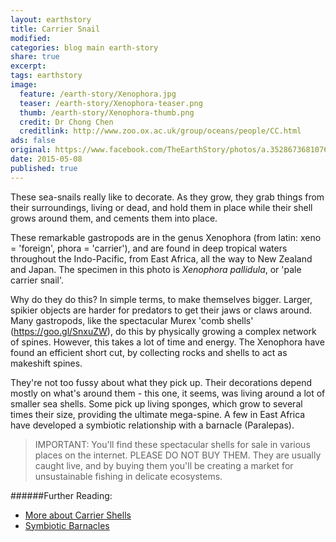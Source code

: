 ```yaml
---
layout: earthstory
title: Carrier Snail
modified:
categories: blog main earth-story
share: true
excerpt:
tags: earthstory
image:
  feature: /earth-story/Xenophora.jpg
  teaser: /earth-story/Xenophora-teaser.png
  thumb: /earth-story/Xenophora-thumb.png
  credit: Dr Chong Chen
  creditlink: http://www.zoo.ox.ac.uk/group/oceans/people/CC.html
ads: false
original: https://www.facebook.com/TheEarthStory/photos/a.352867368107647.80532.352857924775258/871430469584665/
date: 2015-05-08
published: true
---
```


These sea-snails really like to decorate. As they grow, they grab things from their surroundings, living or dead, and hold them in place while their shell grows around them, and cements them into place.

These remarkable gastropods are in the genus Xenophora (from latin: xeno = 'foreign', phora = 'carrier'), and are found in deep tropical waters throughout the Indo-Pacific, from East Africa, all the way to New Zealand and Japan. The specimen in this photo is *Xenophora pallidula*, or 'pale carrier snail'.

Why do they do this? In simple terms, to make themselves bigger. Larger, spikier objects are harder for predators to get their jaws or claws around. Many gastropods, like the spectacular Murex 'comb shells' (https://goo.gl/SnxuZW), do this by physically growing a complex network of spines. However, this takes a lot of time and energy. The Xenophora have found an efficient short cut, by collecting rocks and shells to act as makeshift spines.

They're not too fussy about what they pick up. Their decorations depend mostly on what's around them - this one, it seems, was living around a lot of smaller sea shells. Some pick up living sponges, which grow to several times their size, providing the ultimate mega-spine. A few in East Africa have developed a symbiotic relationship with a barnacle (Paralepas).

>IMPORTANT: You'll find these spectacular shells for sale in various places on the internet. PLEASE DO NOT BUY THEM. They are usually caught live, and by buying them you'll be creating a market for unsustainable fishing in delicate ecosystems.

######Further Reading:
* [More about Carrier Shells](http://goo.gl/RcTpev)
* [Symbiotic Barnacles](http://goo.gl/zQAlpn)
